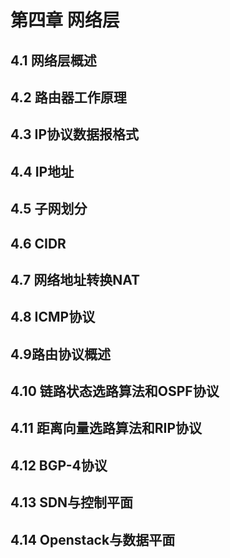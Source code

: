 # 第四章 网络层

## 4.1 网络层概述

## 4.2 路由器工作原理

## 4.3 IP协议数据报格式

## 4.4 IP地址

## 4.5 子网划分

## 4.6 CIDR

## 4.7 网络地址转换NAT

## 4.8 ICMP协议

## 4.9路由协议概述

## 4.10 链路状态选路算法和OSPF协议

## 4.11 距离向量选路算法和RIP协议

## 4.12 BGP-4协议

## 4.13 SDN与控制平面

## 4.14 Openstack与数据平面

